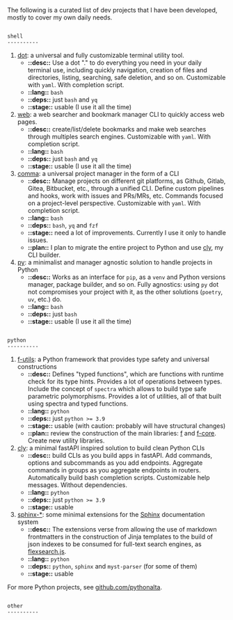 The following is a curated list of dev projects that I have been developed, mostly to cover my own daily needs.
```

shell
----------
```

1. [dot](https://github.com/ximenesyuri/dot): a universal and fully customizable terminal utility tool.
    - **::desc::** Use a dot "." to do everything you need in your daily terminal use, including quickly navigation, creation of files and directories, listing, searching, safe deletion, and so on. Customizable with `yaml`. With completion script.
    - **::lang::** `bash`  
    - **::deps::** just `bash` and `yq`
    - **::stage::** usable (I use it all the time)
2. [web](https://github.com/ximenesyuri/web): a web searcher and bookmark manager CLI to quickly access web pages.
    - **::desc::** create/list/delete bookmarks and make web searches through multiples search engines. Customizable with `yaml`. With completion script.
    - **::lang::** `bash`
    - **::deps::** just `bash` and `yq`
    - **::stage::** usable (I use it all the time)
3. [comma](https://github.com/ximenesyuri/comma): a universal project manager in the form of a CLI
    - **::desc::** Manage projects on different git platforms, as Github, Gitlab, Gitea, Bitbucket, etc., through a unified CLI. Define custom pipelines and hooks, work with issues and PRs/MRs, etc. Commands focused on a project-level perspective. Customizable with `yaml`. With completion script.
    - **::lang::** `bash`
    - **::deps::** `bash`, `yq` and `fzf` 
    - **::stage::** need a lot of improvements. Currently I use it only to handle issues.
    - **::plan::** I plan to migrate the entire project to Python and use [cly](https://github.com/pythonalta/cly), my CLI builder.
4. [py](https://gitub.com/ximenesyuri/py): a minimalist and manager agnostic solution to handle projects in Python
    - **::desc::** Works as an interface for `pip`, as a `venv` and Python versions manager, package builder, and so on. Fully agnostics: using `py` dot not compromises your project with it, as the other solutions (`poetry`, `uv`, etc.) do.
    - **::lang::** `bash`
    - **::deps::** just `bash` 
    - **::stage::** usable (I use it all the time)

```

python
----------
```

1. [f-utils](https://gitub.com/f-utils): a Python framework that provides type safety and universal constructions 
    - **::desc::** Defines "typed functions", which are functions with runtime check for its type hints. Provides a lot of operations between types. Include the concept of `spectra` which allows to build type safe parametric polymorphisms. Provides a lot of utilities, all of that built using spectra and typed functions.  
    - **::lang::** `python`
    - **::deps::** just `python >= 3.9` 
    - **::stage::** usable (with caution: probably will have structural changes)
    - **::plan::** review the construction of the main libraries: [f](https://github.com/f-utils/f) and [f-core](https://github.com/f-utils/f-core). Create new utility libraries.
2. [cly](https://github.com/cly): a minimal fastAPI inspired solution to build clean Python CLIs
    - **::desc::** build CLIs as you build apps in fastAPI. Add commands, options and subcommands as you add endpoints. Aggregate commands in groups as you aggregate endpoints in routers. Automatically build bash completion scripts. Customizable help messages. Without dependencies.
    - **::lang::** `python`
    - **::deps::** just `python >= 3.9` 
    - **::stage::** usable
3. [sphinx-\*](https://github.com/search?q=owner%3Apythonalta+sphinx&type=repositories): some minimal extensions for the [Sphinx](https://www.sphinx-doc.org/en/master/) documentation system
    - **::desc::** The extensions verse from allowing the use of markdown frontmatters in the construction of Jinja templates to the build of json indexes to be consumed for full-text search engines, as [flexsearch.js](https://github.com/nextapps-de/flexsearch).
    - **::lang::** `python`
    - **::deps::** `python`, `sphinx` and `myst-parser` (for some of them) 
    - **::stage::** usable

For more Python projects, see [github.com/pythonalta](https://github.com/pythonalta).


```

other
----------
```
